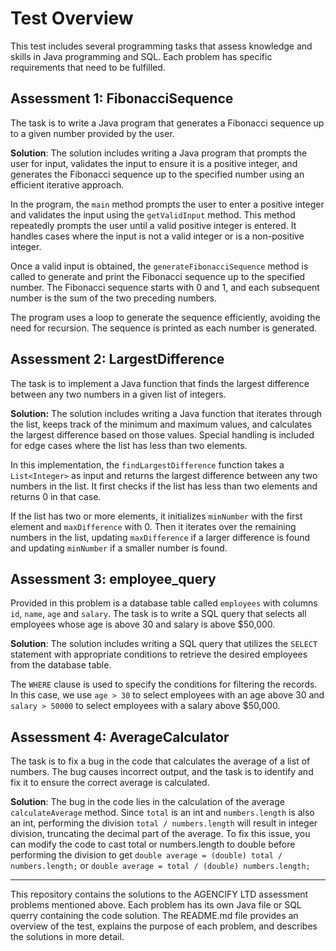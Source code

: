 # Test Overview

This test includes several programming tasks that assess knowledge and skills in Java programming and SQL. Each problem has specific requirements that need to be fulfilled.

## Assessment 1: FibonacciSequence
The task is to write a Java program that generates a Fibonacci sequence up to a given number provided by the user.

**Solution**: The solution includes writing a Java program that prompts the user for input, validates the input to ensure it is a positive integer, and generates the Fibonacci sequence up to the specified number using an efficient iterative approach.

In the program, the `main` method prompts the user to enter a positive integer and validates the input using the `getValidInput` method. This method repeatedly prompts the user until a valid positive integer is entered. It handles cases where the input is not a valid integer or is a non-positive integer.

Once a valid input is obtained, the `generateFibonacciSequence` method is called to generate and print the Fibonacci sequence up to the specified number. The Fibonacci sequence starts with 0 and 1, and each subsequent number is the sum of the two preceding numbers.

The program uses a loop to generate the sequence efficiently, avoiding the need for recursion. The sequence is printed as each number is generated.

## Assessment 2: LargestDifference
The task is to implement a Java function that finds the largest difference between any two numbers in a given list of integers.

**Solution:** The solution includes writing a Java function that iterates through the list, keeps track of the minimum and maximum values, and calculates the largest difference based on those values. Special handling is included for edge cases where the list has less than two elements.

In this implementation, the `findLargestDifference` function takes a `List<Integer>` as input and returns the largest difference between any two numbers in the list. It first checks if the list has less than two elements and returns 0 in that case.

If the list has two or more elements, it initializes `minNumber` with the first element and `maxDifference` with 0. Then it iterates over the remaining numbers in the list, updating `maxDifference` if a larger difference is found and updating `minNumber` if a smaller number is found.

## Assessment 3: employee_query
Provided in this problem is a database table called `employees` with columns `id`, `name`, `age` and `salary`. The task is to write a SQL query that selects all employees whose age is above 30 and salary is above $50,000.

**Solution**: The solution includes writing a SQL query that utilizes the `SELECT` statement with appropriate conditions to retrieve the desired employees from the database table. 

The `WHERE` clause is used to specify the conditions for filtering the records. In this case, we use `age > 30` to select employees with an age above 30 and `salary > 50000` to select employees with a salary above $50,000.

## Assessment 4: AverageCalculator
The task is to fix a bug in the code that calculates the average of a list of numbers. The bug causes incorrect output, and the task is to identify and fix it to ensure the correct average is calculated.

**Solution**: The bug in the code lies in the calculation of the average `calculateAverage` method. Since `total` is an int and `numbers.length` is also an int, performing the division `total / numbers.length` will result in integer division, truncating the decimal part of the average.
To fix this issue, you can modify the code to cast total or numbers.length to double before performing the division to get `double average = (double) total / numbers.length;` or `double average = total / (double) numbers.length;`

---

This repository contains the solutions to the AGENCIFY LTD assessment problems mentioned above. Each problem has its own Java file or SQL querry containing the code solution. The README.md file provides an overview of the test, explains the purpose of each problem, and describes the solutions in more detail.
